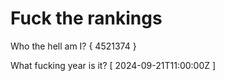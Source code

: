 # Fuck the rankings

Who the hell am I?
{ 4521374 }

What fucking year is it?
[ 2024-09-21T11:00:00Z ]
